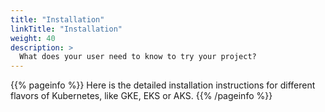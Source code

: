 ```yaml
---
title: "Installation"
linkTitle: "Installation"
weight: 40
description: >
  What does your user need to know to try your project?
---
```


{{% pageinfo %}}
Here is the detailed installation instructions for different flavors of Kubernetes, like GKE, EKS or AKS.
{{% /pageinfo %}}
